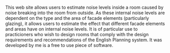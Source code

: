 This web site allows users to estimate noise levels inside a room caused by noise breaking into the room from outside. 
As these internal noise levels are dependent on the type and the area of facade elements (particularly glazing), it 
allows users to estimate the effect that different facade elements and areas have on internal noise levels. It is of 
particular use to practicioners who wish to design rooms that comply with the design requirements and recommendations 
of the English Planning system. It was developed by me is a free to use piece of software. 


